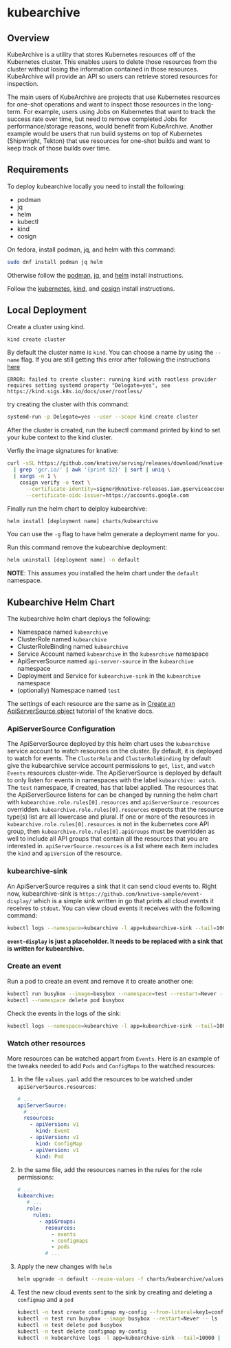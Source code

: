 # kubearchive

## Overview
KubeArchive is a utility that stores Kubernetes resources off of the
Kubernetes cluster. This enables users to delete those resources from
the cluster without losing the information contained in those resources.
KubeArchive will provide an API so users can retrieve stored resources
for inspection.

The main users of KubeArchive are projects that use Kubernetes resources
for one-shot operations and want to inspect those resources in the long-term.
For example, users using Jobs on Kubernetes that want to track the success
rate over time, but need to remove completed Jobs for performance/storage
reasons, would benefit from KubeArchive. Another example would be users
that run build systems on top of Kubernetes (Shipwright, Tekton) that use
resources for one-shot builds and want to keep track of those builds over time.

## Requirements
To deploy kubearchive locally you need to install the following:
* podman
* jq
* helm
* kubectl
* kind
* cosign

On fedora, install podman, jq, and helm with this command:
```bash
sudo dnf install podman jq helm
```
Otherwise follow the [podman](https://podman.io/docs/installation), [jq](https://jqlang.github.io/jq/download/), and [helm](https://helm.sh/docs/intro/install/) install instructions.

Follow the [kubernetes](https://kubernetes.io/docs/tasks/tools/#kubectl), [kind](https://kind.sigs.k8s.io/docs/user/quick-start/#installation), and [cosign](https://docs.sigstore.dev/system_config/installation/) install instructions.

## Local Deployment
Create a cluster using kind.
```bash
kind create cluster
```
By default the cluster name is `kind`. You can choose a name by using the `--name` flag.
If you are still getting this error after following the instructions [here](https://kind.sigs.k8s.io/docs/user/rootless/)
```
ERROR: failed to create cluster: running kind with rootless provider requires setting systemd property "Delegate=yes", see https://kind.sigs.k8s.io/docs/user/rootless/
```
try creating the cluster with this command:
```bash
systemd-run -p Delegate=yes --user --scope kind create cluster
```

After the cluster is created, run the kubectl command printed by kind to set your kube context to the kind cluster.

Verfiy the image signatures for knative:
```bash
curl -sSL https://github.com/knative/serving/releases/download/knative-v1.13.1/serving-core.yaml \
  | grep 'gcr.io/' | awk '{print $2}' | sort | uniq \
  | xargs -n 1 \
    cosign verify -o text \
      --certificate-identity=signer@knative-releases.iam.gserviceaccount.com \
      --certificate-oidc-issuer=https://accounts.google.com
```

Finally run the helm chart to delploy kubearchive:
```bash
helm install [deployment name] charts/kubearchive
```
You can use the `-g` flag to have helm generate a deployment name for you.

Run this command remove the kubearchive deployment:
```bash
helm uninstall [deployment name] -n default
```
**NOTE**: This assumes you installed the helm chart under the `default` namespace.

## Kubearchive Helm Chart

The kubearchive helm chart deploys the following:
* Namespace named `kubearchive`
* ClusterRole named `kubearchive`
* ClusterRoleBinding named `kubearchive`
* Service Account named `kubearchive` in the `kubearchive` namespace
* ApiServerSource named `api-server-source` in the `kubearchive` namespace
* Deployment and Service for `kubearchive-sink` in the `kubearchive` namespace
* (optionally) Namespace named `test`

The settings of each resource are the same as in
[Create an ApiServerSource object](https://knative.dev/docs/eventing/sources/apiserversource/getting-started/#create-an-apiserversource-object)
tutorial of the knative docs.

### ApiServerSource Configuration
The ApiServerSource deployed by this helm chart uses the `kubearchive` service account to watch resources
on the cluster. By default, it is deployed to watch for events. The `ClusterRole` and `ClusterRoleBinding`
by default give the kubearchive service account permissions to `get`, `list`, and `watch` `Events` resources cluster-wide.
The ApiServerSource is deployed by default to only listen for events in namespaces with the label `kubearchive: watch`.
The `test` namespace, if created, has that label applied. The resources that the ApiServerSource listens for can be
changed by running the helm chart with `kubearchive.role.rules[0].resources` and `apiServerSource.resources` overridden.
`kubearchive.role.rules[0].resources` expects that the resource type(s) list are all lowercase and plural. If one
or more of the resources in `kubearchive.role.rules[0].resources` is not in the kubernetes core API group, then
`kubearchive.role.rules[0].apiGroups` must be overridden as well to include all API groups that contain all the
resources that you are interested in. `apiServerSource.resources` is a list where each item includes the `kind` and
`apiVersion` of the resource.

### kubearchive-sink
An ApiServerSource requires a sink that it can send cloud events to. Right now, kubearchive-sink is
`https://github.com/knative-sample/event-display/` which is a simple sink written in go that prints
all cloud events it receives to `stdout`. You can view cloud events it receives with the following
command:
```bash
kubectl logs --namespace=kubearchive -l app=kubearchive-sink --tail=1000
```
**`event-display` is just a placeholder. It needs to be replaced with a sink that is written for kubearchive.**

### Create an event
Run a pod to create an event and remove it to create another one:
```bash
kubectl run busybox --image=busybox --namespace=test --restart=Never -- ls
kubectl --namespace delete pod busybox
```

Check the events in the logs of the sink:
```bash
kubectl logs --namespace=kubearchive -l app=kubearchive-sink --tail=100
```

### Watch other resources
More resources can be watched appart from `Events`.
Here is an example of the tweaks needed to add `Pods` and `ConfigMaps` to the watched resources:
1. In the file `values.yaml` add the resources to be watched under `apiServerSource.resources`:
    ```yaml
    # ...
    apiServerSource:
      # ...
      resources:
        - apiVersion: v1
          kind: Event
        - apiVersion: v1
          kind: ConfigMap
        - apiVersion: v1
          kind: Pod
    ```
2. In the same file, add the resources names in the rules for the role permissions:
   ```yaml
   # ...
   kubearchive:
      # ...
      role:
        rules:
          - apiGroups:
            resources:
              - events
              - configmaps
              - pods
            # ...
   ```
3. Apply the new changes with `helm`
   ```bash
   helm upgrade -n default --reuse-values -f charts/kubearchive/values.yaml [deployment name] charts/kubearchive --version 0.0.1
   ```
4. Test the new cloud events sent to the sink by creating and deleting a `configmap` and a `pod`
   ```bash
   kubectl -n test create configmap my-config --from-literal=key1=config1 --from-literal=key2=config2
   kubectl -n test run busybox --image busybox --restart=Never -- ls
   kubectl -n test delete pod busybox
   kubectl -n test delete configmap my-config
   kubectl -n kubearchive logs -l app=kubearchive-sink --tail=10000 | grep -A4 "type: dev."
   ```
